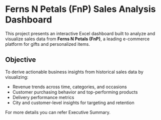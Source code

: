 # Ferns N Petals (FnP) Sales Analysis Dashboard

This project presents an interactive Excel dashboard built to analyze and visualize sales data from **Ferns N Petals (FnP)**, a leading e-commerce platform for gifts and personalized items.

## Objective

To derive actionable business insights from historical sales data by visualizing:
- Revenue trends across time, categories, and occasions
- Customer purchasing behavior and top-performing products
- Delivery performance metrics
- City and customer-level insights for targeting and retention


For more details you can refer Executive Summary.

